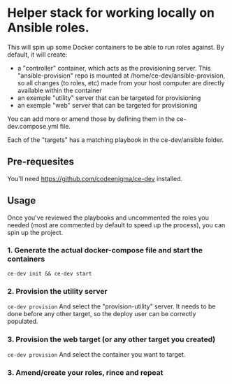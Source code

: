 # Helper stack for working locally on Ansible roles.

This will spin up some Docker containers to be able to run roles against.
By default, it will create:
- a "controller" container, which acts as the provisioning server. This "ansible-provision" repo is mounted at /home/ce-dev/ansible-provision, so all changes (to roles, etc) made from your host computer are directly available within the container
- an exemple "utility" server that can be targeted for provisioning
- an exemple "web" server that can be targeted for provisioning

You can add more or amend those by defining them in the ce-dev.compose.yml file.

Each of the "targets" has a matching playbook in the ce-dev/ansible folder.

## Pre-requesites
You'll need https://github.com/codeenigma/ce-dev installed.

## Usage

Once you've reviewed the playbooks and uncommented the roles you needed (most are commented by default to speed up the process), you can spin up the project.

### 1. Generate the actual docker-compose file and start the containers
```ce-dev init && ce-dev start```

### 2. Provision the utility server
```ce-dev provision```
And select the "provision-utility" server. It needs to be done before any other target, so the deploy user can be correctly populated.

### 3. Provision the web target (or any other target you created)
```ce-dev provision```
And select the container you want to target.

### 3. Amend/create your roles, rince and repeat
